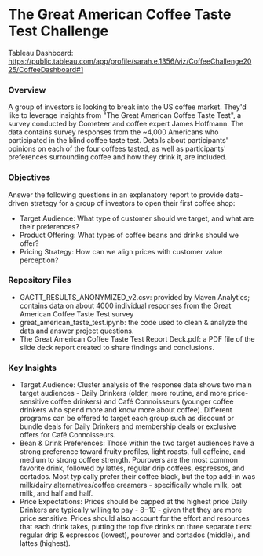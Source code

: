 # The Great American Coffee Taste Test Challenge

Tableau Dashboard: https://public.tableau.com/app/profile/sarah.e.1356/viz/CoffeeChallenge2025/CoffeeDashboard#1

### Overview
A group of investors is looking to break into the US coffee market. They'd like to leverage insights from "The Great American Coffee Taste Test", a survey conducted by Cometeer and coffee expert James Hoffmann. The data contains survey responses from the ~4,000 Americans who participated in the blind coffee taste test. Details about participants' opinions on each of the four coffees tasted, as well as participants' preferences surrounding coffee and how they drink it, are included.

### Objectives
Answer the following questions in an explanatory report to provide data-driven strategy for a group of investors to open their first coffee shop:
- Target Audience: What type of customer should we target, and what are their preferences?
- Product Offering: What types of coffee beans and drinks should we offer?
- Pricing Strategy: How can we align prices with customer value perception?

### Repository Files
- GACTT_RESULTS_ANONYMIZED_v2.csv: provided by Maven Analytics; contains data on about 4000 individual responses from the Great American Coffee Taste Test survey
- great_american_taste_test.ipynb: the code used to clean & analyze the data and answer project questions.
- The Great American Coffee Taste Test Report Deck.pdf: a PDF file of the slide deck report created to share findings and conclusions.

### Key Insights
- Target Audience: Cluster analysis of the response data shows two main target audiences - Daily Drinkers (older, more routine, and more price-sensitive coffee drinkers) and Café Connoisseurs (younger coffee drinkers who spend more and know more about coffee). Different programs can be offered to target each group such as discount or bundle deals for Daily Drinkers and membership deals or exclusive offers for Café Connoisseurs.
- Bean & Drink Preferences: Those within the two target audiences have a strong preference toward fruity profiles, light roasts, full caffeine, and medium to strong coffee strength. Pourovers are the most common favorite drink, followed by lattes, regular drip coffees, espressos, and cortados. Most typically prefer their coffee black, but the top add-in was milk/dairy alternatives/coffee creamers - specifically whole milk, oat milk, and half and half.
- Price Expectations: Prices should be capped at the highest price Daily Drinkers are typically willing to pay - $8-$10 - given that they are more price sensitive. Prices should also account for the effort and resources that each drink takes, putting the top five drinks on three separate tiers: regular drip & espressos (lowest), pourover and cortados (middle), and lattes (highest).
